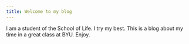 ```yaml
---
title: Welcome to my blog
---
```


I am a student of the School of Life.  I try my best.  This is a blog about my time in a great class at BYU.  Enjoy.
